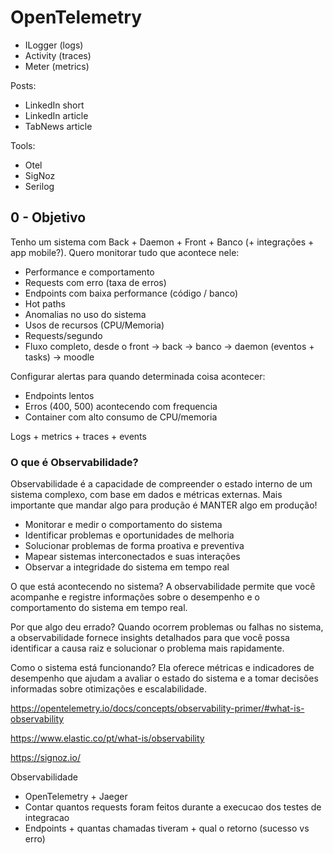 # OpenTelemetry

- ILogger (logs)
- Activity (traces)
- Meter (metrics)



Posts:
- LinkedIn short
- LinkedIn article
- TabNews article

Tools:
- Otel
- SigNoz
- Serilog

## 0 - Objetivo

Tenho um sistema com Back + Daemon + Front + Banco (+ integrações + app mobile?).
Quero monitorar tudo que acontece nele:
- Performance e comportamento
- Requests com erro (taxa de erros)
- Endpoints com baixa performance (código / banco)
- Hot paths
- Anomalias no uso do sistema
- Usos de recursos (CPU/Memoria)
- Requests/segundo
- Fluxo completo, desde o front -> back -> banco -> daemon (eventos + tasks) -> moodle

Configurar alertas para quando determinada coisa acontecer:
- Endpoints lentos
- Erros (400, 500) acontecendo com frequencia
- Container com alto consumo de CPU/memoria

Logs + metrics + traces + events

### O que é Observabilidade?

Observabilidade é a capacidade de compreender o estado interno de um sistema complexo, com base em dados e métricas externas.
Mais importante que mandar algo para produção é MANTER algo em produção!

- Monitorar e medir o comportamento do sistema
- Identificar problemas e oportunidades de melhoria
- Solucionar problemas de forma proativa e preventiva
- Mapear sistemas interconectados e suas interações
- Observar a integridade do sistema em tempo real



O que está acontecendo no sistema? A observabilidade permite que você acompanhe e registre informações sobre o desempenho e o comportamento do sistema em tempo real.

Por que algo deu errado? Quando ocorrem problemas ou falhas no sistema, a observabilidade fornece insights detalhados para que você possa identificar a causa raiz e solucionar o problema mais rapidamente.

Como o sistema está funcionando? Ela oferece métricas e indicadores de desempenho que ajudam a avaliar o estado do sistema e a tomar decisões informadas sobre otimizações e escalabilidade.


https://opentelemetry.io/docs/concepts/observability-primer/#what-is-observability

https://www.elastic.co/pt/what-is/observability



https://signoz.io/


Observabilidade

- OpenTelemetry + Jaeger
- Contar quantos requests foram feitos durante a execucao dos testes de integracao
- Endpoints + quantas chamadas tiveram + qual o retorno (sucesso vs erro)



